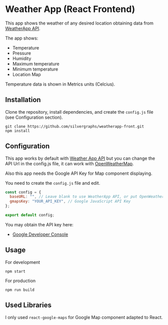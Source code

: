 # Weather App (React Frontend)

This app shows the weather of any desired location obtaining data from [WeatherApp API](https://github.com/silvergraphs/weatherapp-api).

The app shows:

- Temperature
- Pressure
- Humidity
- Maximum temperature
- Minimum temperature
- Location Map

Temperature data is shown in Metrics units (Celcius).

## Installation

Clone the repository, install dependencies, and create the `config.js` file (see Configuration section).

```
git clone https://github.com/silvergraphs/weatherapp-front.git
npm install
```

## Configuration

This app works by default with [Weather App API](https://github.com/silvergraphs/weatherapp-api) but you can change the API Url in the config.js file, it can work with [OpenWeatherMap](https://openweathermap.org/).

Also this app needs the Google API Key for Map component displaying.

You need to create the `config.js` file and edit.

```js
const config = {
  baseURL: "", // Leave blank to use WeatherApp API, or put OpenWeatherMap API URL here
  gmapsKey: "YOUR_API_KEY", // Google JavaScript API Key
};

export default config;
```

You may obtain the API key here:

- [Google Developer Console](https://console.developers.google.com/)

## Usage

For development

```
npm start
```

For production

```
npm run build
```

## Used Libraries

I only used `react-google-maps` for Google Map component adapted to React.
